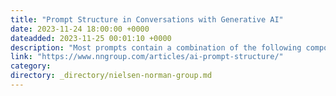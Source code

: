 ```yaml
---
title: "Prompt Structure in Conversations with Generative AI"
date: 2023-11-24 18:00:00 +0000
dateadded: 2023-11-25 00:01:10 +0000
description: "Most prompts contain a combination of the following components: request, framing context, format specification, and one or more references to previous answers or external sources. There are also 3 types of unconventional prompts that do not follow this structure: "Can you do X," "Give me more," and filler prompts."
link: "https://www.nngroup.com/articles/ai-prompt-structure/"
category:
directory: _directory/nielsen-norman-group.md
---
```

